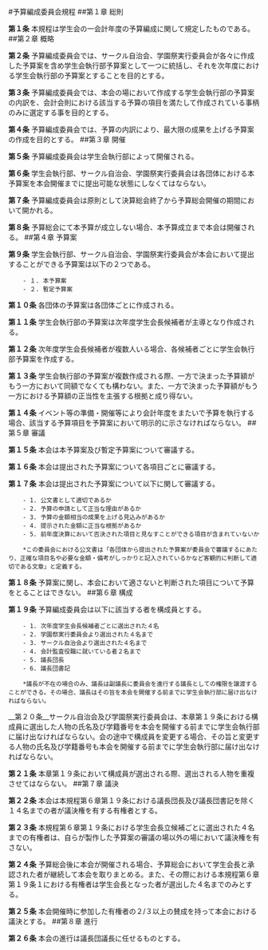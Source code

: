 #予算編成委員会規程
##第１章 総則

__第１条__ 本規程は学生会の一会計年度の予算編成に関して規定したものである。
##第２章 概略

__第２条__ 予算編成委員会では、サークル自治会、学園祭実行委員会が各々に作成した予算案を含め学生会執行部予算案として一つに統括し、それを次年度における学生会執行部の予算案とすることを目的とする。

__第３条__ 予算編成委員会では、本会の場において作成する学生会執行部の予算案の内訳を、会計会則における該当する予算の項目を満たして作成されている事柄のみに選定する事を目的とする。

__第４条__ 予算編成委員会では、予算の内訳により、最大限の成果を上げる予算案の作成を目的とする。
##第３章 開催

__第５条__ 予算編成委員会は学生会執行部によって開催される。

__第６条__ 学生会執行部、サークル自治会、学園祭実行委員会は各団体における本予算案を本会開催までに提出可能な状態にしなくてはならない。

__第７条__ 予算編成委員会は原則として決算総会終了から予算総会開催の期間において開かれる。

__第８条__ 予算総会にて本予算が成立しない場合、本予算成立まで本会は開催される。
##第４章 予算案

__第９条__ 学生会執行部、サークル自治会、学園祭実行委員会が本会において提出することができる予算案は以下の２つである。

		- １. 本予算案
		- ２. 暫定予算案

__第１０条__ 各団体の予算案は各団体ごとに作成される。

__第１１条__ 学生会執行部の予算案は次年度学生会長候補者が主導となり作成される。

__第１２条__ 次年度学生会長候補者が複数人いる場合、各候補者ごとに学生会執行部予算案を作成する。

__第１３条__ 学生会執行部の予算案が複数作成される際、一方で決まった予算額がもう一方において同額でなくても構わない。また、一方で決まった予算額がもう一方における予算額の正当性を主張する根拠と成り得ない。

__第１４条__ イベント等の準備・開催等により会計年度をまたいで予算を執行する場合、該当する予算項目を予算案において明示的に示さなければならない。
##第５章 審議

__第１５条__ 本会は本予算案及び暫定予算案について審議する。

__第１６条__ 本会は提出された予算案について各項目ごとに審議する。

__第１７条__ 本会は提出された予算案について以下に関して審議する。

		- 1. 公文書として適切であるか
		- 2. 予算の申請として正当な理由があるか
		- 3. 予算の金額相当の成果を上げる見込みがあるか
		- 4. 提示された金額に正当な根拠があるか
		- 5. 前年度決算において否決された項目と見なすことができる項目が含まれていないか

		*この委員会における公文書は「各団体から提出された予算案が委員会で審議するにあたり、正確な項目名や必要な金額・備考がしっかりと記入されているかなど客観的に判断して適切である文章」と定義する。

__第１８条__ 予算案に関し、本会において適さないと判断された項目について予算をとることはできない。
##第６章 構成

__第１９条__ 予算編成委員会は以下に該当する者を構成員とする。

		- 1. 次年度学生会長候補者ごとに選出された４名
		- 2. 学園祭実行委員会より選出された４名まで
		- 3. サークル自治会より選出された４名まで
		- 4. 会計監査役職に就いている者２名まで
		- 5. 議長団長
		- 6. 議長団書記

		*議長が不在の場合のみ、議長は副議長に委員会を進行する議長としての権限を譲渡することができる。その場合、議長はその旨を本会を開催する前までに学生会執行部に届け出なければならない。

__第２０条__サークル自治会及び学園祭実行委員会は、本章第１９条における構成員に選出した人物の氏名及び学籍番号を本会を開催する前までに学生会執行部に届け出なければならない。会の途中で構成員を変更する場合、その旨と変更する人物の氏名及び学籍番号も本会を開催する前までに学生会執行部に届け出なければならない。

__第２１条__ 本章第１９条において構成員が選出される際、選出される人物を重複させてはならない。
##第７章 議決

__第２２条__ 本会は本規程第６章第１９条における議長団長及び議長団書記を除く１４名までの者が議決権を有する有権者とする。

__第２３条__ 本規程第６章第１９条における学生会長立候補ごとに選出された４名までの有権者は、自らが製作した予算案の審議の場以外の場において議決権を有さない。

__第２４条__ 予算総会後に本会が開催される場合、予算総会において学生会長と承認された者が継続して本会を取りまとめる。また、その際における本規程第６章第１９条１における有権者は学生会長となった者が選出した４名までのみとする。

__第２５条__ 本会開催時に参加した有権者の２/３以上の賛成を持って本会における議決とする。
##第８章 進行

__第２６条__ 本会の進行は議長団議長に任せるものとする。

